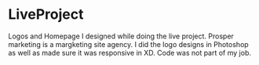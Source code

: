 # LiveProject
 Logos and Homepage I designed while doing the live project.
Prosper marketing is a margketing site agency. I did the logo designs in Photoshop
as well as made sure it was responsive in XD. 
Code was not part of my job. 
